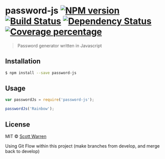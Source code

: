 # password-js [![NPM version][npm-image]][npm-url] [![Build Status][travis-image]][travis-url] [![Dependency Status][daviddm-image]][daviddm-url] [![Coverage percentage][coveralls-image]][coveralls-url]
> Password generator written in Javascript

## Installation

```sh
$ npm install --save password-js
```

## Usage

```js
var passwordJs = require('password-js');

passwordJs('Rainbow');
```
## License

MIT © [Scott Warren](s.cott.pw)


[npm-image]: https://badge.fury.io/js/password-js.svg
[npm-url]: https://npmjs.org/package/password-js
[travis-image]: https://travis-ci.org/scottwarren/password-js.svg?branch=master
[travis-url]: https://travis-ci.org/scottwarren/password-js
[daviddm-image]: https://david-dm.org/scottwarren/password-js.svg?theme=shields.io
[daviddm-url]: https://david-dm.org/scottwarren/password-js
[coveralls-image]: https://coveralls.io/repos/scottwarren/password-js/badge.svg
[coveralls-url]: https://coveralls.io/r/scottwarren/password-js



Using Git Flow within this project (make branches from develop, and merge back to develop)
